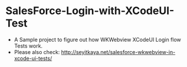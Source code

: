 # SalesForce-Login-with-XCodeUI-Test
 
- A Sample project to figure out how WKWebview XCodeUI Login flow Tests work.
- Please also check: http://seyitkaya.net/salesforce-wkwebview-in-xcode-ui-tests/
